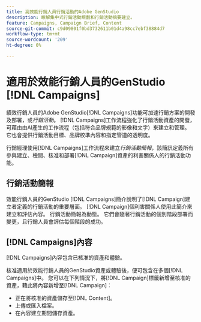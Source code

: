 ```yaml
---
title: 高效能行銷人員行銷活動的Adobe GenStudio
description: 瞭解集中式行銷活動規劃和行銷活動摘要建立。
feature: Campaigns, Campaign Brief, Content
source-git-commit: c9d09801f0bd3732611b01d4a98cc7ebf38884d7
workflow-type: tm+mt
source-wordcount: '209'
ht-degree: 0%

---
```



# 適用於效能行銷人員的GenStudio [!DNL Campaigns]

績效行銷人員的Adobe GenStudio[!DNL Campaigns]功能可加速行銷方案的開發及部署，或&#x200B;_行銷活動_。 [!DNL Campaigns]工作流程強化了行銷活動資產的開發，可藉由由AI產生的工作流程（包括符合品牌規範的影像和文字）來建立和管理。 它也會提供行銷活動目標、品牌校準內容和指定管道的透明度。

行銷經理使用[!DNL Campaigns]工作流程來建立&#x200B;_行銷活動簡報_，該簡訊定義所有參與建立、檢閱、核准和部署[!DNL Campaign]資產的利害關係人的行銷活動功能。

## 行銷活動簡報

效能行銷人員的GenStudio [!DNL Campaigns]簡介說明了[!DNL Campaign]建立者定義的行銷活動的重要層面。 [!DNL Campaign]個利害關係人使用此簡介來建立和評估內容。 行銷活動簡報為動態。 它們會隨著行銷活動的個別階段部署而變更，且行銷人員會評估每個階段的成功。

## [!DNL Campaigns]內容

[!DNL Campaigns]內容包含已核准的資產和體驗。

核准適用於效能行銷人員的GenStudio資產或體驗後，便可包含在多個[!DNL Campaigns]中。 您可以在下列情況下，將[!DNL Campaign]標籤新增至核准的資產，藉此將內容新增至[!DNL Campaign]：

* 正在將核准的資產儲存至[!DNL Content]。
* 上傳或匯入檔案。
* 在內容建立期間儲存資產。
